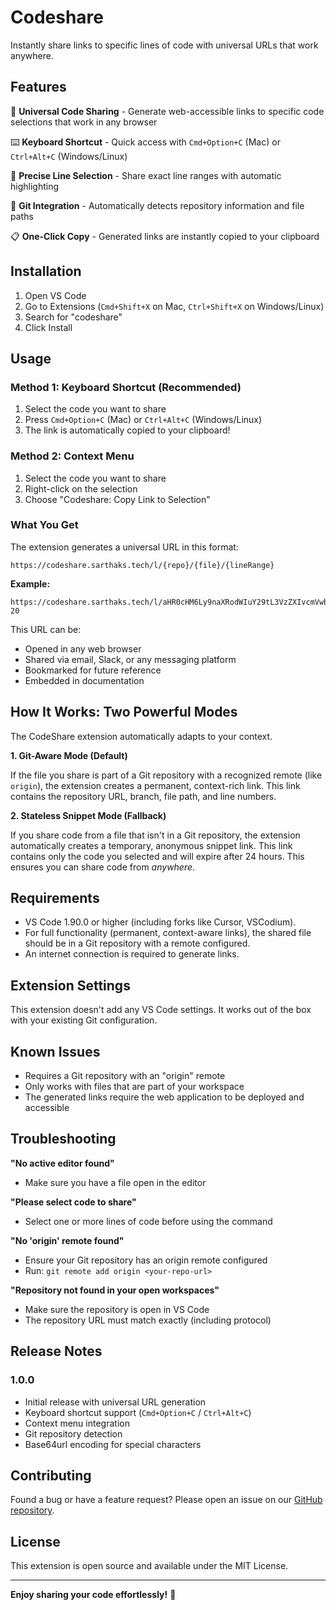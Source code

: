 # Codeshare

Instantly share links to specific lines of code with universal URLs that work anywhere.

## Features

🚀 **Universal Code Sharing** - Generate web-accessible links to specific code selections that work in any browser

⌨️ **Keyboard Shortcut** - Quick access with `Cmd+Option+C` (Mac) or `Ctrl+Alt+C` (Windows/Linux)

🎯 **Precise Line Selection** - Share exact line ranges with automatic highlighting

🔗 **Git Integration** - Automatically detects repository information and file paths

📋 **One-Click Copy** - Generated links are instantly copied to your clipboard

## Installation

1. Open VS Code
2. Go to Extensions (`Cmd+Shift+X` on Mac, `Ctrl+Shift+X` on Windows/Linux)
3. Search for "codeshare"
4. Click Install

## Usage

### Method 1: Keyboard Shortcut (Recommended)
1. Select the code you want to share
2. Press `Cmd+Option+C` (Mac) or `Ctrl+Alt+C` (Windows/Linux)
3. The link is automatically copied to your clipboard!

### Method 2: Context Menu
1. Select the code you want to share
2. Right-click on the selection
3. Choose "Codeshare: Copy Link to Selection"

### What You Get

The extension generates a universal URL in this format:
```
https://codeshare.sarthaks.tech/l/{repo}/{file}/{lineRange}
```

**Example:**
```
https://codeshare.sarthaks.tech/l/aHR0cHM6Ly9naXRodWIuY29tL3VzZXIvcmVwby9naXQ=/c3JjL2V4dGVuc2lvbi50cw==/10-20
```

This URL can be:
- Opened in any web browser
- Shared via email, Slack, or any messaging platform
- Bookmarked for future reference
- Embedded in documentation

## How It Works: Two Powerful Modes

The CodeShare extension automatically adapts to your context.

**1. Git-Aware Mode (Default)**

If the file you share is part of a Git repository with a recognized remote (like `origin`), the extension creates a permanent, context-rich link. This link contains the repository URL, branch, file path, and line numbers.

**2. Stateless Snippet Mode (Fallback)**

If you share code from a file that isn't in a Git repository, the extension automatically creates a temporary, anonymous snippet link. This link contains only the code you selected and will expire after 24 hours. This ensures you can share code from *anywhere*.

## Requirements

- VS Code 1.90.0 or higher (including forks like Cursor, VSCodium).
- For full functionality (permanent, context-aware links), the shared file should be in a Git repository with a remote configured.
- An internet connection is required to generate links.

## Extension Settings

This extension doesn't add any VS Code settings. It works out of the box with your existing Git configuration.

## Known Issues

- Requires a Git repository with an "origin" remote
- Only works with files that are part of your workspace
- The generated links require the web application to be deployed and accessible

## Troubleshooting

**"No active editor found"**
- Make sure you have a file open in the editor

**"Please select code to share"**
- Select one or more lines of code before using the command

**"No 'origin' remote found"**
- Ensure your Git repository has an origin remote configured
- Run: `git remote add origin <your-repo-url>`

**"Repository not found in your open workspaces"**
- Make sure the repository is open in VS Code
- The repository URL must match exactly (including protocol)

## Release Notes

### 1.0.0
- Initial release with universal URL generation
- Keyboard shortcut support (`Cmd+Option+C` / `Ctrl+Alt+C`)
- Context menu integration
- Git repository detection
- Base64url encoding for special characters

## Contributing

Found a bug or have a feature request? Please open an issue on our [GitHub repository](https://github.com/Sarthakischill/codeshare-project.git).

## License

This extension is open source and available under the MIT License.

---

**Enjoy sharing your code effortlessly!** 🎉
